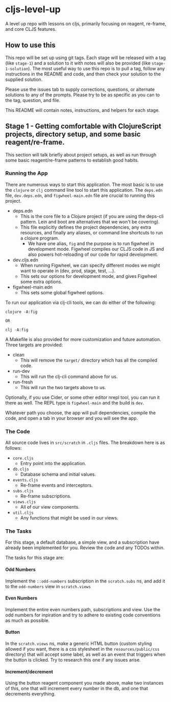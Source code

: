 # cljs-level-up
A level up repo with lessons on cljs, primarily focusing on reagent, re-frame, and core CLJS features.

## How to use this

This repo will be set up using git tags. Each stage will be released with a tag (like `stage-1`) and a solution to it with notes will also be provided (like `stage-1-solution`). The most useful way to use this repo is to pull a tag, follow any instructions in the README and code, and then check your solution to the supplied solution.

Please use the issues tab to supply corrections, questions, or alternate solutions to any of the prompts. Please try to be as specific as you can to the tag, question, and file.

This README will contain notes, instructions, and helpers for each stage.

## Stage 1 - Getting comfortable with ClojureScript projects, directory setup, and some basic reagent/re-frame.

This section will talk briefly about project setups, as well as run through some basic reagent/re-frame patterns to establish good habits.

### Running the App

There are numerous ways to start this application. The most basic is to use the `clojure` or `clj` command line tool to start this application. The `deps.edn` file, `dev.deps.edn`, and `figwheel-main.edn` file are crucial to running this project.

* deps.edn
  * This is the core file to a Clojure project (if you are using the deps-cli pattern. Lein and boot are alternatives that we won't be covering).
  * This file explicitly defines the project dependencies, any extra resources, and finally any aliases, or command line shortcuts to run a clojure program.
    * We have one alias, `fig` and the purpose is to run figwheel in development mode. Figwheel compiles our CLJS code in JS and also powers hot-reloading of our code for rapid development.
* dev.cljs.edn
  * When running Figwheel, we can specify different modes we might want to operate in (dev, prod, stage, test, ...).
  * This sets our options for development mode, and gives Figwheel some extra options.
* figwheel-main.edn
  * This sets some global figwheel options.
  
To run our application via clj-cli tools, we can do either of the following:

```
clojure -A:fig

OR

clj -A:fig
```

A Makefile is also provided for more customization and future automation. Three targets are provided:

* clean
  * This will remove the `target/` directory which has all the compiled code.
* run-dev
  * This will run the clj-cli command above for us.
* run-fresh
  * This will run the two targets above to us.
  
Optionally, if you use Cider, or some other editor nrepl tool, you can run it there as well. The REPL type is `figwheel-main` and the build is `dev`.

Whatever path you choose, the app will pull dependencies, compile the code, and open a tab in your browser and you will see the app.

### The Code

All source code lives in `src/scratch` in `.cljs` files. The breakdown here is as follows:

* `core.cljs`
  * Entry point into the application.
* `db.cljs`
  * Database schema and initial values.
* `events.cljs`
  * Re-frame events and interceptors.
* `subs.cljs`
  * Re-frame subscriptions.
* `views.cljs`
  * All of our view components.
* `util.cljs`
  * Any functions that might be used in our views.
  
### The Tasks

For this stage, a default database, a simple view, and a subscription have already been implemented for you. Review the code and any TODOs within.

The tasks for this stage are:

#### Odd Numbers

Implement the `::odd-numbers` subscription in the `scratch.subs` ns, and add it to the `odd-numbers` view in `scratch.views`

#### Even Numbers

Implement the entire even numbers path, subscriptions and view. Use the odd numbers for inpiration and try to adhere to existing code conventions as much as possible.

#### Button

In the `scratch.views` ns, make a generic HTML button (custom styling allowed if you want, there is a css stylesheet in the `resources/public/css` directory) that will accept some label, as well as an event that triggers when the button is clicked. Try to research this one if any issues arise.

#### Increment/decrement

Using the button reagent component you made above, make two instances of this, one that will increment every number in the db, and one that decrements everything.




